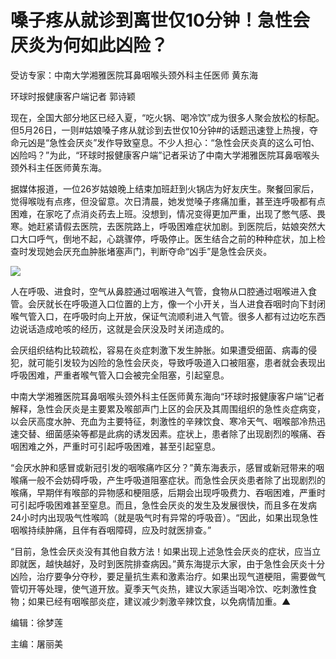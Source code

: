# 嗓子疼从就诊到离世仅10分钟！急性会厌炎为何如此凶险？

受访专家：中南大学湘雅医院耳鼻咽喉头颈外科主任医师 黄东海

环球时报健康客户端记者 郭诗颖

现在，全国大部分地区已经入夏，“吃火锅、喝冷饮”成为很多人聚会放松的标配。但5月26日，一则#姑娘嗓子疼从就诊到去世仅10分钟#的话题迅速登上热搜，夺命元凶是“急性会厌炎”发作导致窒息。不少人担心：“急性会厌炎真的这么可怕、凶险吗？”为此，“环球时报健康客户端”记者采访了中南大学湘雅医院耳鼻咽喉头颈外科主任医师黄东海。

据媒体报道，一位26岁姑娘晚上结束加班赶到火锅店为好友庆生。聚餐回家后，觉得喉咙有点疼，但没留意。次日清晨，她发觉嗓子疼痛加重，甚至连呼吸都有点困难，在家吃了点消炎药去上班。没想到，情况变得更加严重，出现了憋气感、畏寒。她赶紧请假去医院，去医院路上，呼吸困难症状加剧。到医院后，姑娘突然大口大口呼气，倒地不起，心跳骤停，呼吸停止。医生结合之前的种种症状，加上检查时发现她会厌充血肿胀堵塞声门，判断夺命“凶手”是急性会厌炎。

![](https://inews.gtimg.com/om_bt/OZqbEhvi_Z0MxmgAaCXhi9dfJNo_OQSqxjIhkeJJwVXLIAA/1000)

人在呼吸、进食时，空气从鼻腔通过咽喉进入气管，食物从口腔通过咽喉进入食管。会厌就长在呼吸道入口位置的上方，像一个小开关，当人进食吞咽时向下封闭喉气管入口，在呼吸时向上开放，保证气流顺利进入气管。很多人都有过边吃东西边说话造成呛咳的经历，这就是会厌没及时关闭造成的。

会厌组织结构比较疏松，容易在炎症刺激下发生肿胀。如果遭受细菌、病毒的侵犯，就可能引发较为凶险的急性会厌炎，导致呼吸道入口被阻塞，患者就会表现出呼吸困难，严重者喉气管入口会被完全阻塞，引起窒息。

中南大学湘雅医院耳鼻咽喉头颈外科主任医师黄东海向“环球时报健康客户端”记者解释，急性会厌炎是主要累及喉部声门上区的会厌及其周围组织的急性炎症病变，以会厌高度水肿、充血为主要特征，刺激性的辛辣饮食、寒冷天气、咽喉部冷热迅速交替、细菌感染等都是此病的诱发因素。症状上，患者除了出现剧烈的喉痛、吞咽困难之外，严重时可引起呼吸困难，甚至引起窒息。

“会厌水肿和感冒或新冠引发的咽喉痛咋区分？”黄东海表示，感冒或新冠带来的咽喉痛一般不会妨碍呼吸，产生呼吸道阻塞症状。而急性会厌炎患者除了出现剧烈的喉痛，早期伴有喉部的异物感和梗阻感，后期会出现呼吸费力、吞咽困难，严重时可引起呼吸困难甚至窒息。而且，急性会厌炎的发生及发展很快，而且多在发病24小时内出现吸气性喉鸣（就是吸气时有异常的呼吸音）。“因此，如果出现急性咽喉持续肿痛，且伴有吞咽障碍，应及时就医排查。”

“目前，急性会厌炎没有其他自救方法！如果出现上述急性会厌炎的症状，应当立即就医，越快越好，及时到医院排查病因。”黄东海提示大家，由于急性会厌炎十分凶险，治疗要争分夺秒，要足量抗生素和激素治疗。如果出现气道梗阻，需要做气管切开等处理，使气道开放。夏季天气炎热，建议大家适当喝冷饮、吃刺激性食物；如果已经有咽喉部炎症，建议减少刺激辛辣饮食，以免病情加重。▲

编辑：徐梦莲

主编：屠丽美


